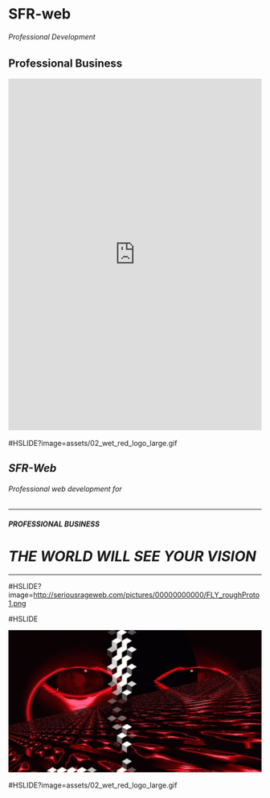 # **__SFR-web__**
###### Professional Development
## Professional Business
<iframe scrolling="yes" seamless="seamless" class="inner" width="100%" height="700px" src="https://serious-rage.github.io/" frameborder="0" allowfullscreen></iframe>

#HSLIDE?image=assets/02_wet_red_logo_large.gif



## *SFR-Web*
###### Professional web development for  	
- - - - - 
#### *__PROFESSIONAL BUSINESS__*	
# **_THE WORLD WILL SEE YOUR VISION_**
- - - - - - - - - - - - -
#HSLIDE?image=http://seriousrageweb.com/pictures/00000000000/FLY_roughProto1.png

#HSLIDE

![Explore SFR service](assets/02_wet_red_logo_large.gif)

#HSLIDE?image=assets/02_wet_red_logo_large.gif










